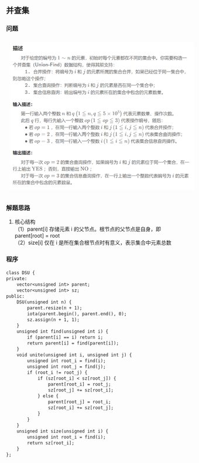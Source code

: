 ## 并查集
### 问题
<img src="../../pic/C-Lang/Algorithm/disjoint_set_exp1.png" style="width:600px;padding:10px;"/>

### 解题思路
1. 核心结构\
（1）parent[i] 存储元素 i 的父节点。根节点的父节点是自身，即 parent[root] = root\
（2）size[i] 仅在 i 是所在集合根节点时有意义，表示集合中元素总数
### 程序
```
class DSU {
private:
    vector<unsigned int> parent; 
    vector<unsigned int> sz; 
public:
    DSU(unsigned int n) {
        parent.resize(n + 1);
        iota(parent.begin(), parent.end(), 0);
        sz.assign(n + 1, 1);
    }
    unsigned int find(unsigned int i) {
        if (parent[i] == i) return i; 
        return parent[i] = find(parent[i]);
    }
    void unite(unsigned int i, unsigned int j) {
        unsigned int root_i = find(i); 
        unsigned int root_j = find(j); 
        if (root_i != root_j) { 
            if (sz[root_i] < sz[root_j]) {
                parent[root_i] = root_j;
                sz[root_j] += sz[root_i];
            } else {
                parent[root_j] = root_i;
                sz[root_i] += sz[root_j];
            }
        }
    }
    unsigned int size(unsigned int i) {
        unsigned int root_i = find(i);
        return sz[root_i];
    }
};
```